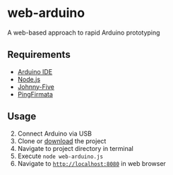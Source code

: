 # web-arduino
A web-based approach to rapid Arduino prototyping

## Requirements
- [Arduino IDE](https://www.arduino.cc/en/Main/Software)
- [Node.js](https://nodejs.org/en/)
- [Johnny-Five](http://johnny-five.io)
- [PingFirmata](http://johnny-five.io/api/proximity/#pingfirmata)

## Usage
2. Connect  Arduino via USB
1. Clone or [download](https://github.com/richard92m/web-arduino/archive/master.zip) the project
2. Navigate to project directory in terminal
1. Execute `node web-arduino.js`
2. Navigate to [`http://localhost:8080`](http://localhost:8080) in web browser

<!--
```javascript
asdf
```

![image](https://github.com/richard92m/web-arduino/raw/master/assets/led-blink.gif)
-->
